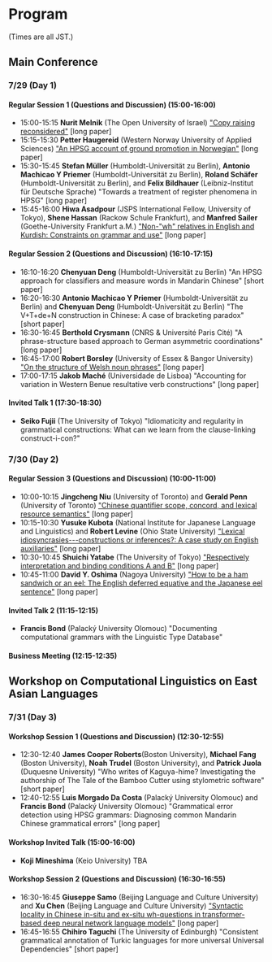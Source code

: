 # Program

(Times are all JST.)

## Main Conference

### 7/29 (Day 1)

#### Regular Session 1 (Questions and Discussion) (15:00-16:00)

- 15:00-15:15 **Nurit Melnik** (The Open University of Israel) ["Copy raising reconsidered"](abstracts/Melnik.pdf) \[long paper\]
- 15:15-15:30 **Petter Haugereid** (Western Norway University of Applied Sciences) ["An HPSG account of ground promotion in Norwegian"](abstracts/Haugereid.pdf) \[long paper\]
- 15:30-15:45 **Stefan Müller** (Humboldt-Universität zu Berlin), **Antonio Machicao Y Priemer** (Humboldt-Universität zu Berlin), **Roland Schäfer** (Humboldt-Universität zu Berlin), and **Felix Bildhauer** (Leibniz-Institut für Deutsche Sprache) "Towards a treatment of register phenomena in HPSG" \[long paper\]
- 15:45-16:00 **Hiwa Asadpour** (JSPS International Fellow, University of Tokyo), **Shene Hassan** (Rackow Schule Frankfurt), and **Manfred Sailer** (Goethe-University Frankfurt a.M.) ["Non-"wh" relatives in English and Kurdish: Constraints on grammar and use"](abstracts/Asadpour-Hassan-Sailer.pdf) \[long paper\]


#### Regular Session 2 (Questions and Discussion) (16:10-17:15)

- 16:10-16:20 **Chenyuan Deng** (Humboldt-Universität zu Berlin) "An HPSG approach for classifiers and measure words in Mandarin Chinese" \[short paper\]
- 16:20-16:30 **Antonio Machicao Y Priemer** (Humboldt-Universität zu Berlin) and **Chenyuan Deng** (Humboldt-Universität zu Berlin) "The V+T+de+N construction in Chinese: A case of bracketing paradox" \[short paper\]
- 16:30-16:45 **Berthold Crysmann** (CNRS & Université Paris Cité) "A phrase-structure based approach to German asymmetric coordinations" \[long paper\]
- 16:45-17:00 **Robert Borsley** (University of Essex & Bangor University) ["On the structure of Welsh noun phrases"](abstracts/Borsley.pdf) \[long paper\]
- 17:00-17:15 **Jakob Maché** (Universidade de Lisboa) "Accounting for variation in Western Benue resultative verb constructions" \[long paper\]



#### Invited Talk 1 (17:30-18:30)

- **Seiko Fujii** (The University of Tokyo) "Idiomaticity and regularity in grammatical constructions: What can we learn from the clause-linking construct-i-con?"


### 7/30 (Day 2)

#### Regular Session 3 (Questions and Discussion) (10:00-11:00)

- 10:00-10:15 **Jingcheng Niu** (University of Toronto) and **Gerald Penn** (University of Toronto) ["Chinese quantifier scope, concord, and lexical resource semantics"](abstracts/Niu-Penn.pdf) \[long paper\]
- 10:15-10:30 **Yusuke Kubota** (National Institute for Japanese Language and Linguistics) and **Robert Levine** (Ohio State University) ["Lexical idiosyncrasies---constructions or inferences?: A case study on English auxiliaries"](abstracts/Kubota-Levine.pdf) \[long paper\]
- 10:30-10:45 **Shuichi Yatabe** (The University of Tokyo) ["Respectively interpretation and binding conditions A and B"](abstracts/Yatabe.pdf) \[long paper\]
- 10:45-11:00 **David Y. Oshima** (Nagoya University) ["How to be a ham sandwich or an eel: The English deferred equative and the Japanese eel sentence"](abstracts/Oshima.pdf) \[long paper\]


#### Invited Talk 2 (11:15-12:15)

- **Francis Bond** (Palacký University Olomouc) "Documenting computational grammars with the Linguistic Type Database"


#### Business Meeting (12:15-12:35)



## Workshop on Computational Linguistics on East Asian Languages

### 7/31 (Day 3)

#### Workshop Session 1 (Questions and Discussion) (12:30-12:55)

- 12:30-12:40 **James Cooper Roberts**(Boston University), **Michael Fang** (Boston University), **Noah Trudel** (Boston University), and **Patrick Juola** (Duquesne University) "Who writes of Kaguya-hime? Investigating the authorship of The Tale of the Bamboo Cutter using stylometric software" \[short paper\]
- 12:40-12:55 **Luis Morgado Da Costa** (Palacký University Olomouc) and **Francis Bond** (Palacký University Olomouc) "Grammatical error detection using HPSG grammars: Diagnosing common Mandarin Chinese grammatical errors" \[long paper\]



#### Workshop Invited Talk (15:00-16:00)

- **Koji Mineshima** (Keio University) TBA

#### Workshop Session 2 (Questions and Discussion) (16:30-16:55)

- 16:30-16:45 **Giuseppe Samo** (Beijing Language and Culture University) and **Xu Chen** (Beijing Language and Culture University) ["Syntactic locality in Chinese in-situ and ex-situ wh-questions in transformer-based deep neural network language models"](abstracts/Samo-Chen.pdf) \[long paper\]
- 16:45-16:55 **Chihiro Taguchi** (The University of Edinburgh) "Consistent grammatical annotation of Turkic languages for more universal Universal Dependencies" \[short paper\]
